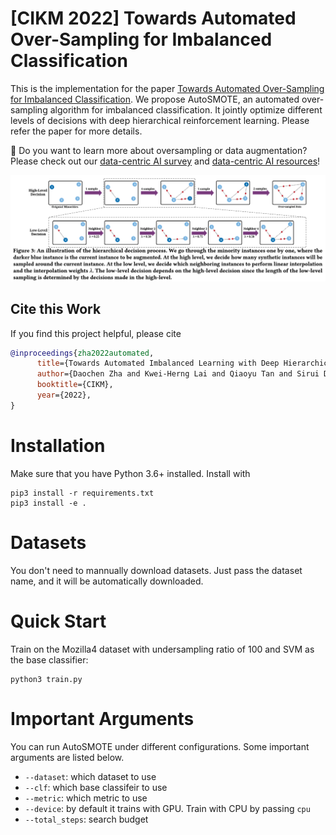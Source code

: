 # [CIKM 2022] Towards Automated Over-Sampling for Imbalanced Classification
This is the implementation for the paper [Towards Automated Over-Sampling for Imbalanced Classification](https://arxiv.org/abs/2208.12433). We propose AutoSMOTE, an automated over-sampling algorithm for imbalanced classification. It jointly optimize different levels of decisions with deep hierarchical reinforcement learning. Please refer the paper for more details.

:loudspeaker: Do you want to learn more about oversampling or data augmentation? Please check out our [data-centric AI survey](https://arxiv.org/abs/2212.11854) and [data-centric AI resources](https://github.com/daochenzha/data-centric-AI)!

<img width="800" src="./imgs/overview.png" alt="overview" />

## Cite this Work
If you find this project helpful, please cite
```bibtex
@inproceedings{zha2022automated,
      title={Towards Automated Imbalanced Learning with Deep Hierarchical Reinforcement Learning}, 
      author={Daochen Zha and Kwei-Herng Lai and Qiaoyu Tan and Sirui Ding and Na Zou and Xia Hu},
      booktitle={CIKM},
      year={2022},
}
```

# Installation
Make sure that you have Python 3.6+ installed. Install with
```
pip3 install -r requirements.txt
pip3 install -e .
```

# Datasets
You don't need to mannually download datasets. Just pass the dataset name, and it will be automatically downloaded.

# Quick Start
Train on the Mozilla4 dataset with undersampling ratio of 100 and SVM as the base classifier:
```
python3 train.py
```

# Important Arguments
You can run AutoSMOTE under different configurations. Some important arguments are listed below.
*   `--dataset`: which dataset to use
*   `--clf`: which base classifeir to use
*   `--metric`: which metric to use
*   `--device`: by default it trains with GPU. Train with CPU by passing `cpu`
*   `--total_steps`: search budget

